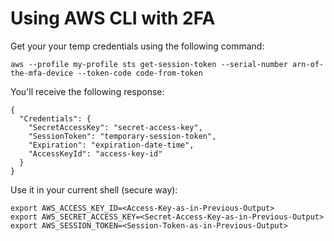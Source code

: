 # Using AWS CLI with 2FA

Get your your temp credentials using the following command:

```shell
aws --profile my-profile sts get-session-token --serial-number arn-of-the-mfa-device --token-code code-from-token
```

You'll receive the following response:

```shell
{
  "Credentials": {
    "SecretAccessKey": "secret-access-key",
    "SessionToken": "temporary-session-token",
    "Expiration": "expiration-date-time",
    "AccessKeyId": "access-key-id"
  }
}
```

Use it in your current shell (secure way):

```shell
export AWS_ACCESS_KEY_ID=<Access-Key-as-in-Previous-Output>
export AWS_SECRET_ACCESS_KEY=<Secret-Access-Key-as-in-Previous-Output>
export AWS_SESSION_TOKEN=<Session-Token-as-in-Previous-Output>
```
